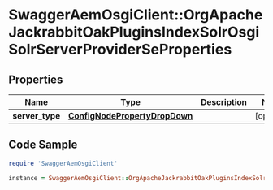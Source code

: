 # SwaggerAemOsgiClient::OrgApacheJackrabbitOakPluginsIndexSolrOsgiSolrServerProviderSeProperties

## Properties

Name | Type | Description | Notes
------------ | ------------- | ------------- | -------------
**server_type** | [**ConfigNodePropertyDropDown**](ConfigNodePropertyDropDown.md) |  | [optional] 

## Code Sample

```ruby
require 'SwaggerAemOsgiClient'

instance = SwaggerAemOsgiClient::OrgApacheJackrabbitOakPluginsIndexSolrOsgiSolrServerProviderSeProperties.new(server_type: null)
```


